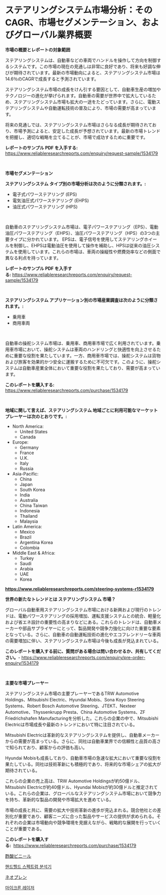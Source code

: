 <p><h1>ステアリングシステム市場分析：そのCAGR、市場セグメンテーション、およびグローバル業界概要</h1></p><p><strong>市場の概要とレポートの対象範囲</strong></p>
<p><p>ステアリングシステムは、自動車などの車両でハンドルを操作して方向を制御するシステムです。この市場の現在の見通しは非常に良好であり、将来も好調な伸びが期待されています。最新の市場動向によると、ステアリングシステム市場は14.6％のCAGRで成長すると予測されています。</p><p>ステアリングシステム市場の成長をけん引する要因として、自動車生産の増加やテクノロジーの進化が挙げられます。自動車の需要が世界中で拡大しているため、ステアリングシステム市場も拡大の一途をたどっています。さらに、電動ステアリングシステムや自動運転技術の普及により、市場の需要が高まっています。</p><p>将来の見通しでは、ステアリングシステム市場はさらなる成長が期待されており、市場予測によると、安定した成長が予想されています。最新の市場トレンドを把握し、適切な戦略を立てることが、市場で成功するために重要です。</p></p>
<p><strong>レポートのサンプル PDF を入手する:</strong> <a href="https://www.reliableresearchreports.com/enquiry/request-sample/1534179">https://www.reliableresearchreports.com/enquiry/request-sample/1534179</a></p>
<p>&nbsp;</p>
<p><strong>市場セグメンテーション</strong></p>
<p><strong>ステアリングシステム タイプ別の市場分析は次のように分類されます。:</strong></p>
<p><ul><li>電子式パワーステアリング (EPS)</li><li>電気油圧式パワーステアリング (EHPS)</li><li>油圧式パワーステアリング (HPS)</li></ul></p>
<p>&nbsp;</p>
<p><p>自動車のステアリングシステム市場は、電子パワーステアリング（EPS）、電動油圧パワーステアリング（EHPS）、油圧パワーステアリング（HPS）の3つの主要タイプに分かれています。 EPSは、電子信号を使用してステアリングホイールを制御し、EHPSは電動油圧を使用して操作を補助し、HPSは従来の油圧システムを使用しています。これらの市場は、車両の操縦性や燃費効率などの側面で異なる利点を持っています。</p></p>
<p><strong>レポートのサンプル PDF を入手する:</strong>&nbsp;<a href="https://www.reliableresearchreports.com/enquiry/request-sample/1534179">https://www.reliableresearchreports.com/enquiry/request-sample/1534179</a></p>
<p>&nbsp;</p>
<p><strong> ステアリングシステム アプリケーション別の市場産業調査は次のように分類されます。:</strong></p>
<p><ul><li>乗用車</li><li>商用車両</li></ul></p>
<p>&nbsp;</p>
<p><p>自動車の操舵システム市場は、乗用車、商用車市場で広く利用されています。乗用車市場において、操舵システムは車両のハンドリングと快適性を向上させるために重要な役割を果たしています。一方、商用車市場では、操舵システムは貨物および旅客を効果的かつ安全に運搬するために不可欠です。このように、操舵システムは自動車産業全体において重要な役割を果たしており、需要が高まっています。</p></p>
<p><strong>このレポートを購入する:</strong>&nbsp; <a href="https://www.reliableresearchreports.com/purchase/1534179">https://www.reliableresearchreports.com/purchase/1534179</a></p>
<p>&nbsp;</p>
<p><strong>地域に関して言えば、ステアリングシステム 地域ごとに利用可能なマーケットプレーヤーは次のとおりです。:</strong></p>
<p><ul>
    <li>
        North America:
        <ul>
            <li>United States</li>
            <li>Canada</li>
        </ul>
    </li>
    <li>
        Europe:
        <ul>
            <li>Germany</li>
            <li>France</li>
            <li>U.K.</li>
            <li>Italy</li>
            <li>Russia</li>
        </ul>
    </li>
    <li>
        Asia-Pacific:
        <ul>
            <li>China</li>
            <li>Japan</li>
            <li>South Korea</li>
            <li>India</li>
            <li>Australia</li>
            <li>China Taiwan</li>
            <li>Indonesia</li>
            <li>Thailand</li>
            <li>Malaysia</li>
        </ul>
    </li>
    <li>
        Latin America:
        <ul>
            <li>Mexico</li>
            <li>Brazil</li>
            <li>Argentina Korea</li>
            <li>Colombia</li>
        </ul>
    </li>
    <li>
        Middle East & Africa:
        <ul>
            <li>Turkey</li>
            <li>Saudi</li>
            <li>Arabia</li>
            <li>UAE</li>
            <li>Korea</li>
        </ul>
    </li>
    </ul></p>
<p><strong><a href="https://www.reliableresearchreports.com/steering-systems-r1534179">https://www.reliableresearchreports.com/steering-systems-r1534179</a></strong>&nbsp;</p>
<p><strong>世界の新たなトレンドとは ステアリングシステム 市場？</strong></p>
<p><p>グローバル自動車用ステアリングシステム市場における新興および現行のトレンドは、電動パワーステアリングの採用増加、運転支援システムとの統合、軽量化および省エネ設計の重要性の高まりなどにある。これらのトレンドは、自動車メーカーや部品サプライヤーにとって、製品開発や競争力強化に向けた重要な要素となっている。さらに、自動車の自動運転技術の進化やエコフレンドリーな車両の需要増加に伴い、ステアリングシステム市場は今後も成長が見込まれている。</p></p>
<p><strong>このレポートを購入する前に、質問がある場合は問い合わせるか、共有してください。</strong>- <a href="https://www.reliableresearchreports.com/enquiry/pre-order-enquiry/1534179">https://www.reliableresearchreports.com/enquiry/pre-order-enquiry/1534179</a></p>
<p>&nbsp;</p>
<p><strong>主要な市場プレーヤー</strong></p>
<p><p>ステアリングシステム市場の主要プレーヤーであるTRW Automotive Holdings、Mitsubishi Electric、Hyundai Mobis、Sona Koyo Steering Systems、Robert Bosch Automotive Steering、JTEKT、Nexteer Automotive、Thyssenkrupp Presta、China Automotive Systems、ZF Friedrichshafen Manufacturingを分析した。これらの企業の中で、Mitsubishi Electricは市場成長や最新のトレンドにおいて特に注目されている。</p><p>Mitsubishi Electricは革新的なステアリングシステムを提供し、自動車メーカーからの需要が高まっている。さらに、同社は自動車業界での信頼性と品質の高さで知られており、顧客からの評価も高い。</p><p>Hyundai Mobisも成長しており、自動車市場の急速な拡大において重要な役割を果たしている。同社は技術革新にも積極的であり、将来的な市場シェアの拡大が期待されている。</p><p>これらの企業の売上高は、TRW Automotive Holdingsが約50億ドル、Mitsubishi Electricが約40億ドル、Hyundai Mobisが約30億ドルと推定されている。これらの企業は、グローバルなステアリングシステム市場において競争力を持ち、革新的な製品の開発や市場拡大を進めている。</p><p>市場の成長と共に、需要の拡大や技術革新の進歩が見込まれる。競合他社との差別化が重要であり、顧客ニーズに合った製品やサービスの提供が求められる。それぞれの企業は市場動向や競争環境を見据えながら、戦略的な展開を行っていくことが重要である。</p></p>
<p><strong>このレポートを購入する:</strong>&nbsp;&nbsp;<a href="https://www.reliableresearchreports.com/purchase/1534179">https://www.reliableresearchreports.com/purchase/1534179</a></p>
<p><p><a href="https://medium.com/@wesleyeilly8796202/2024%E5%B9%B4%E3%81%8B%E3%82%892031%E5%B9%B4%E3%81%BE%E3%81%A7%E3%81%AE%E6%9C%9F%E9%96%93%E3%81%AE%E3%83%93%E3%83%8B%E3%83%AB%E3%82%A2%E3%82%BB%E3%83%86%E3%83%BC%E3%83%88%E5%B8%82%E5%A0%B4%E3%81%AE%E3%83%88%E3%83%AC%E3%83%B3%E3%83%89%E3%81%A8%E5%B8%82%E5%A0%B4%E5%88%86%E6%9E%90%E3%81%8C%E4%BA%88%E6%B8%AC%E3%81%95%E3%82%8C%E3%81%A6%E3%81%84%E3%81%BE%E3%81%99-d04db5f4d852">酢酸ビニール</a></p><p><a href="https://medium.com/@delaneywill28/%ED%9C%B4%EB%8C%80%EC%9A%A9-%EC%8A%A4%ED%8E%99%ED%8A%B8%EB%9F%BC-%EB%B6%84%EC%84%9D%EA%B8%B0-%EC%8B%9C%EC%9E%A5%EC%9D%80-%EC%8B%9C%EC%9E%A5-%EC%A0%90%EC%9C%A0%EC%9C%A8-%EC%8B%9C%EC%9E%A5-%EB%8F%99%ED%96%A5-%EB%B0%8F-%EC%8B%9C%EC%9E%A5-%EC%84%B1%EC%9E%A5%EC%97%90-%EB%8C%80%ED%95%9C-%EC%A0%95%EB%B3%B4%EB%A5%BC-%EC%A0%9C%EA%B3%B5%ED%95%A9%EB%8B%88%EB%8B%A4-5c5fb074f700">핸드헬드 스펙트럼 분석기</a></p><p><a href="https://medium.com/@fabianhoncescu2022/neopr%C4%93n-no-shij%C5%8D-d%C5%8Dk%C5%8D-to-shij%C5%8D-bunseki-wa-2024-nen-kara-2031-nen-made-no-keik%C5%8D-o-yosoku-shiteimasu-9d5579a5037e">ネオプレン</a></p><p><a href="https://medium.com/@dellkoepp03/%EB%A7%88%EC%9D%B4%ED%81%AC%EB%A1%A0-%EB%A0%88%EC%9D%B4%EC%A0%80-%EC%8B%9C%EC%9E%A5-%EA%B2%BD%EC%9F%81-%EB%B6%84%EC%84%9D-%EC%8B%9C%EC%9E%A5-%EB%8F%99%ED%96%A5-%EB%B0%8F-2031%EB%85%84%EA%B9%8C%EC%A7%80-%EC%98%88%EC%B8%A1-1b9189c1e5cf">마이크론 레이저</a></p></p>